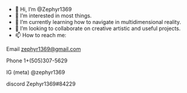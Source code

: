 - 👋 Hi, I’m @Zephyr1369
- 👀 I’m interested in most things.
- 🌱 I’m currently learning how to navigate in multidimensional reality.
- 💞️ I’m looking to collaborate on creative artistic and useful projects.
- 📫 How to reach me: 

Email zephyr1369@gmail.com

Phone 1+(505)307-5629

IG (meta) @zephyr1369

discord Zephyr1369#84229

<!---
Zephyr1369/Zephyr1369 is a ✨ Vvierd ✨ repository because its `README.md` (this file) appears on your GitHub profile.
You can click the Preview link to take a look at your changes.
--->
